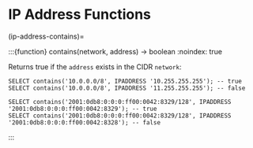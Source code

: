 # IP Address Functions

(ip-address-contains)=

:::{function} contains(network, address) -> boolean
:noindex: true

Returns true if the `address` exists in the CIDR `network`:

```
SELECT contains('10.0.0.0/8', IPADDRESS '10.255.255.255'); -- true
SELECT contains('10.0.0.0/8', IPADDRESS '11.255.255.255'); -- false

SELECT contains('2001:0db8:0:0:0:ff00:0042:8329/128', IPADDRESS '2001:0db8:0:0:0:ff00:0042:8329'); -- true
SELECT contains('2001:0db8:0:0:0:ff00:0042:8329/128', IPADDRESS '2001:0db8:0:0:0:ff00:0042:8328'); -- false
```
:::
